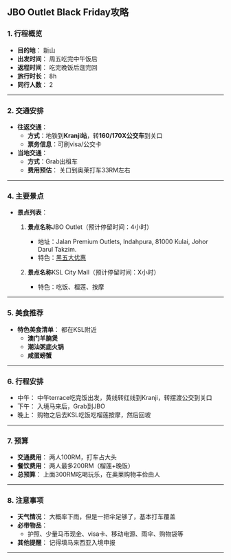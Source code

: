 ## JBO Outlet Black Friday攻略

### **1. 行程概览**
- **目的地**： 新山 
- **出发时间**：  周五吃完中午饭后
- **返程时间**：  吃完晚饭后逛完回
- **旅行时长**：  8h
- **同行人数**：  2

---

### **2. 交通安排**
- **往返交通**：  
  - **方式**：地铁到**Kranji站**，转**160/170X公交车**到关口
  - **票务信息**：可刷visa/公交卡
- **当地交通**：  
  - **方式**：Grab出租车 
  - **费用预估**： 关口到奥莱打车33RM左右 

---

### **4. 主要景点**
- **景点列表**：
  1. **景点名称**JBO Outlet（预计停留时间：4小时）
     - 地址：Jalan Premium Outlets, Indahpura, 81000 Kulai, Johor Darul Takzim.
     - 特色：[黑五大优惠](https://www.premiumoutlets.com.my/johor-premium-outlets/events/jpo-black-friday-special-sale-291124)
       
  3. **景点名称**KSL City Mall（预计停留时间：X小时）  
     - 特色：吃饭、榴莲、按摩
     
---

### **5. 美食推荐**
- **特色美食清单**：  都在KSL附近
  - **澳门羊腩煲** 
  - **潮汕粥底火锅**
  - **咸蛋螃蟹** 

---

### **6. 行程安排**  
  - 中午：  中午terrace吃完饭出发，黄线转红线到Kranji，转摆渡公交到关口
  - 下午：  入境马来后，Grab到JBO
  - 晚上：  购物之后去KSL吃饭吃榴莲按摩，然后回坡

---

### **7. 预算**
- **交通费用**：  两人100RM，打车占大头
- **餐饮费用**：  两人最多200RM（榴莲+晚饭）
- **总预算**：  上面300RM吃喝玩乐，在奥莱购物丰俭由人

---

### **8. 注意事项**
- **天气情况**：  大概率下雨，但是一把伞足够了，基本打车覆盖
- **必带物品**：  
  - 护照、少量马币现金、visa卡、移动电源、雨伞、购物袋等  
- **其他提醒**：  记得填马来西亚入境申报

---



